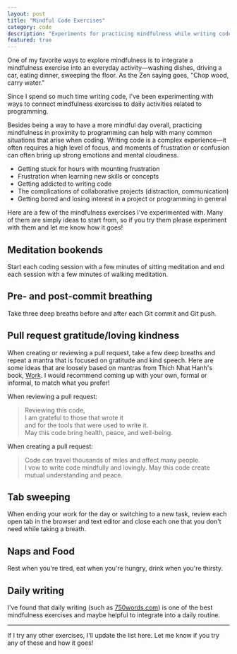 ```yaml
---
layout: post
title: "Mindful Code Exercises"
category: code
description: "Experiments for practicing mindfulness while writing code."
featured: true
---
```


One of my favorite ways to explore mindfulness is to integrate a mindfulness exercise into an everyday activity—washing dishes, driving a car, eating dinner, sweeping the floor. As the Zen saying goes, "Chop wood, carry water."

Since I spend so much time writing code, I've been experimenting with ways to connect mindfulness exercises to daily activities related to programming.

Besides being a way to have a more mindful day overall, practicing mindfulness in proximity to programming can help with many common situations that arise when coding. Writing code is a complex experience—it often requires a high level of focus, and moments of frustration or confusion can often bring up strong emotions and mental cloudiness.

* Getting stuck for hours with mounting frustration
* Frustration when learning new skills or concepts
* Getting addicted to writing code
* The complications of collaborative projects (distraction, communication)
* Getting bored and losing interest in a project or programming in general

Here are a few of the mindfulness exercises I've experimented with. Many of them are simply ideas to start from, so if you try them please experiment with them and let me know how it goes!

## Meditation bookends

Start each coding session with a few minutes of sitting meditation and end each session with a few minutes of walking meditation.

## Pre- and post-commit breathing

Take three deep breaths before and after each Git commit and Git push.

## Pull request gratitude/loving kindness

When creating or reviewing a pull request, take a few deep breaths and repeat a mantra that is focused on gratitude and kind speech. Here are some ideas that are loosely based on mantras from Thich Nhat Hanh's book, [Work](https://plumvillage.org/news/work-how-to-find-joy-and-meaning-in-each-hour-of-the-day/). I would recommend coming up with your own, formal or informal, to match what you prefer!

When reviewing a pull request:

> Reviewing this code,  
> I am grateful to those that wrote it  
> and for the tools that were used to write it.  
> May this code bring health, peace, and well-being.

When creating a pull request:

> Code can travel thousands of miles and affect many people.  
> I vow to write code mindfully and lovingly.
> May this code create mutual understanding and peace.

## Tab sweeping

When ending your work for the day or switching to a new task, review each open tab in the browser and text editor and close each one that you don't need while taking a breath.

## Naps and Food

Rest when you're tired, eat when you're hungry, drink when you're thirsty.

## Daily writing

I've found that daily writing (such as [750words.com](http://750words.com)) is one of the best mindfulness exercises and maybe helpful to integrate into a daily routine.

---

If I try any other exercises, I'll update the list here. Let me know if you try any of these and how it goes!
